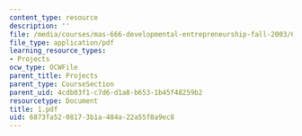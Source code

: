 ```yaml
---
content_type: resource
description: ''
file: /media/courses/mas-666-developmental-entrepreneurship-fall-2003/6873fa5208173b1a484a22a55f8a9ec8_1.pdf
file_type: application/pdf
learning_resource_types:
- Projects
ocw_type: OCWFile
parent_title: Projects
parent_type: CourseSection
parent_uid: 4cdb03f1-c7d6-d1a8-b653-1b45f48259b2
resourcetype: Document
title: 1.pdf
uid: 6873fa52-0817-3b1a-484a-22a55f8a9ec8
---
```

